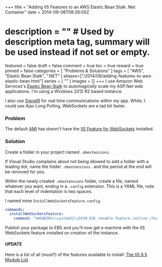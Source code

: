 +++
title = "Adding IIS Features to an AWS Elastic Bean Stalk .Net Container"
date = 2014-09-08T08:26:00Z
# description = "" # Used by description meta tag, summary will be used instead if not set or empty.
featured = false
draft = false
comment = true
toc = true
reward = true
pinned = false
categories = [
  "Problems & Solutions"
]
tags = [
  "AWS",
  "Elastic Bean Stalk",
  ".NET"
]
aliases=["/2014/09/adding-features-to-aws-elastic-bean.html"]
series = [
  ""
]
images = []
+++
I use Amazon Web Services's [Elastic Bean Stalk](http://aws.amazon.com/elasticbeanstalk/) to _automagically_ scale my ASP.Net web applications. I'm using a Windows 2012 R2 based instance.

I also use [SignalR](http://signalr.net/) for real time communications within my app. While, I could use Ajax Long Polling, WebSockets are a tad bit faster.

### Problem

The default [AMI](http://docs.aws.amazon.com/AWSEC2/latest/UserGuide/AMIs.html) has doesn't have the [IIS Feature for WebSockets](http://www.iis.net/learn/get-started/whats-new-in-iis-8/iis-80-websocket-protocol-support) installed.

### Solution

Create a folder in your project named `.ebextensions`.

If Visual Studio complains about not being allowed to add a folder with a leading dot, name the folder `.ebextensions.` and the period at the end will be removed for you.

Within the newly created `.ebextensions` folder, create a file, named whatever you want, ending in a `.config` extension. This is a YAML file, note that each level of indentation is two spaces.

I named mine `InstallWebSocketsFeature.config`.

```yaml
commands:
  installWebSocketsFeature:
    command: "%WINDIR%\\system32\\DISM.EXE /enable-feature /online /featureName:IIS-WebSockets"
```

Publish your package to EBS and you'll now get a machine with the IIS WebSockets feature installed on creation of the instance.

#### UPDATE

Here is a list of all (most?) of the features available to install: [The IIS 8.5 Module List](http://www.iis.net/learn/install/installing-iis-85/installing-iis-85-on-windows-server-2012-r2#ModulesinIIS85)
